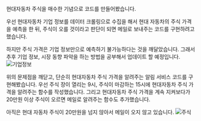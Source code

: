현대자동차 주식을 매수한 기념으로 코드를 만들어봤습니다.

우선 현대자동차 기업 정보를 데이터 크롤링으로 수집을 해서 현대 자동차의 주식 가격을 예측을 한 뒤, 주식이 오를 것이라고 판단이 되면 메일로 보내주는 코드를 구현하려고 했습니다.

하지만 주식 가격은 기업 정보만으로 예측하기 불가능하다는 것을 깨달았습니다. 그래서 추후 기업 정보, 시장 동향 파악을 하는 방법을 공부해서 업데이트 할 예정입니다.
![기업정보](https://github.com/Leekhoo/stock/assets/137920352/71dbd0f5-4e44-4055-ad81-ffe8bc5e3770)

위의 문제점을 깨닫고, 단순히 현대자동차 주식 가격을 알려주는 알림 서비스 코드를 구현해봤습니다.
우선 주식 장이 열리는 9시, 주식이 마감하는 15시에 현대자동차 주식 가격을 알려주는 함수를 작성했습니다.
그리고 현대자동차 주식 가격을 계속 지켜보다가 20만원 이상 주식이 오르면 메일로 알려주는 함수도 추가했습니다.

아직은 현대 자동차 주식이 20만원을 넘지 않아서 메일이 오지 않고 있습니다.
![주식](https://github.com/Leekhoo/stock/assets/137920352/a01e3634-3ec5-473a-b3a2-8de4495d9ae5)
